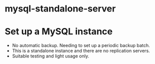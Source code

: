 # mysql-standalone-server

# Set up a MySQL instance
- No automatic backup. Needing to set up a periodic backup batch.
- This is a standalone instance and there are no replication servers.
- Suitable testing and light usage only.